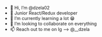 - 👋 Hi, I’m @dzela02
- 👀 Junior React/Redux developer  
- 🌱 I’m currently learning a lot 😁
- 💞️ I’m looking to collaborate on everything
- 📫 Reach out to me on Ig --> @__dzela

